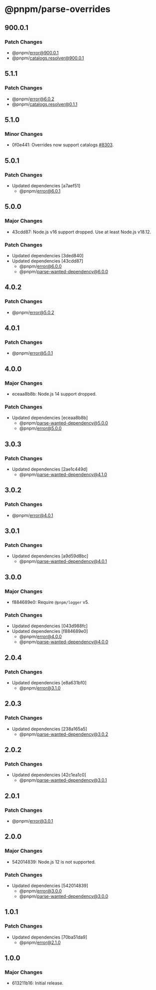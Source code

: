 # @pnpm/parse-overrides

## 900.0.1

### Patch Changes

- @pnpm/error@900.0.1
- @pnpm/catalogs.resolver@900.0.1

## 5.1.1

### Patch Changes

- @pnpm/error@6.0.2
- @pnpm/catalogs.resolver@0.1.1

## 5.1.0

### Minor Changes

- 0f0e441: Overrides now support catalogs [#8303](https://github.com/pnpm/pnpm/issues/8303).

## 5.0.1

### Patch Changes

- Updated dependencies [a7aef51]
  - @pnpm/error@6.0.1

## 5.0.0

### Major Changes

- 43cdd87: Node.js v16 support dropped. Use at least Node.js v18.12.

### Patch Changes

- Updated dependencies [3ded840]
- Updated dependencies [43cdd87]
  - @pnpm/error@6.0.0
  - @pnpm/parse-wanted-dependency@6.0.0

## 4.0.2

### Patch Changes

- @pnpm/error@5.0.2

## 4.0.1

### Patch Changes

- @pnpm/error@5.0.1

## 4.0.0

### Major Changes

- eceaa8b8b: Node.js 14 support dropped.

### Patch Changes

- Updated dependencies [eceaa8b8b]
  - @pnpm/parse-wanted-dependency@5.0.0
  - @pnpm/error@5.0.0

## 3.0.3

### Patch Changes

- Updated dependencies [2ae1c449d]
  - @pnpm/parse-wanted-dependency@4.1.0

## 3.0.2

### Patch Changes

- @pnpm/error@4.0.1

## 3.0.1

### Patch Changes

- Updated dependencies [a9d59d8bc]
  - @pnpm/parse-wanted-dependency@4.0.1

## 3.0.0

### Major Changes

- f884689e0: Require `@pnpm/logger` v5.

### Patch Changes

- Updated dependencies [043d988fc]
- Updated dependencies [f884689e0]
  - @pnpm/error@4.0.0
  - @pnpm/parse-wanted-dependency@4.0.0

## 2.0.4

### Patch Changes

- Updated dependencies [e8a631bf0]
  - @pnpm/error@3.1.0

## 2.0.3

### Patch Changes

- Updated dependencies [238a165a5]
  - @pnpm/parse-wanted-dependency@3.0.2

## 2.0.2

### Patch Changes

- Updated dependencies [42c1ea1c0]
  - @pnpm/parse-wanted-dependency@3.0.1

## 2.0.1

### Patch Changes

- @pnpm/error@3.0.1

## 2.0.0

### Major Changes

- 542014839: Node.js 12 is not supported.

### Patch Changes

- Updated dependencies [542014839]
  - @pnpm/error@3.0.0
  - @pnpm/parse-wanted-dependency@3.0.0

## 1.0.1

### Patch Changes

- Updated dependencies [70ba51da9]
  - @pnpm/error@2.1.0

## 1.0.0

### Major Changes

- 613211b16: Initial release.
